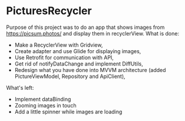 # PicturesRecycler

Purpose of this project was to do an app that shows images from https://picsum.photos/ and display them in recyclerView. What is done:
- Make a RecyclerView with Gridview,
- Create adapter and use Glide for displaying images,
- Use Retrofit for communication with API,
- Get rid of notifyDataChange and implement DiffUtils,
- Redesign what you have done into MVVM architecture (added PictureViewModel, Repository and ApiClient),

What's left:
- Implement dataBinding
- Zooming images in touch
- Add a little spinner while images are loading

